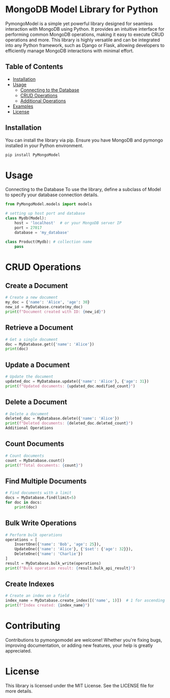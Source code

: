 # MongoDB Model Library for Python

PymongoModel is a simple yet powerful library designed for seamless interaction with MongoDB using Python. It provides an intuitive interface for performing common MongoDB operations, making it easy to execute CRUD operations and more. This library is highly versatile and can be integrated into any Python framework, such as Django or Flask, allowing developers to efficiently manage MongoDB interactions with minimal effort.

## Table of Contents

- [Installation](#installation)
- [Usage](#usage)
  - [Connecting to the Database](#connecting-to-the-database)
  - [CRUD Operations](#crud-operations)
  - [Additional Operations](#additional-operations)
- [Examples](#examples)
- [License](#license)

## Installation

You can install the library via pip. Ensure you have MongoDB and pymongo installed in your Python environment.

```bash
pip install PyMongoModel
```


# Usage
Connecting to the Database
To use the library, define a subclass of Model to specify your database connection details.

```py
from PyMongoModel.models import models

# setting up host port and database
class Mydb(Model):
    host = 'localhost'  # or your MongoDB server IP
    port = 27017
    database = 'my_database'

class Product(Mydb): # collection name
    pass

```

# CRUD Operations
## Create a Document
```py
# Create a new document
my_doc = {'name': 'Alice', 'age': 30}
new_id = MyDatabase.create(my_doc)
print(f"Document created with ID: {new_id}")
```
## Retrieve a Document
```python
# Get a single document
doc = MyDatabase.get({'name': 'Alice'})
print(doc)
```

## Update a Document

```python
# Update the document
updated_doc = MyDatabase.update({'name': 'Alice'}, {'age': 31})
print(f"Updated documents: {updated_doc.modified_count}")
```
## Delete a Document
```python
# Delete a document
deleted_doc = MyDatabase.delete({'name': 'Alice'})
print(f"Deleted documents: {deleted_doc.deleted_count}")
Additional Operations
```
## Count Documents
```python
# Count documents
count = MyDatabase.count()
print(f"Total documents: {count}")
```
## Find Multiple Documents
```python
# Find documents with a limit
docs = MyDatabase.find(limit=5)
for doc in docs:
    print(doc)
```

## Bulk Write Operations

```python
# Perform bulk operations
operations = [
    InsertOne({'name': 'Bob', 'age': 25}),
    UpdateOne({'name': 'Alice'}, {'$set': {'age': 32}}),
    DeleteOne({'name': 'Charlie'})
]
result = MyDatabase.bulk_write(operations)
print(f"Bulk operation result: {result.bulk_api_result}")
```

## Create Indexes
```python
# Create an index on a field
index_name = MyDatabase.create_index([('name', 1)])  # 1 for ascending
print(f"Index created: {index_name}")
```

# Contributing
Contributions to pymongomodel are welcome! Whether you're fixing bugs, improving documentation, or adding new features, your help is greatly appreciated. 

# License
This library is licensed under the MIT License. See the LICENSE file for more details.
